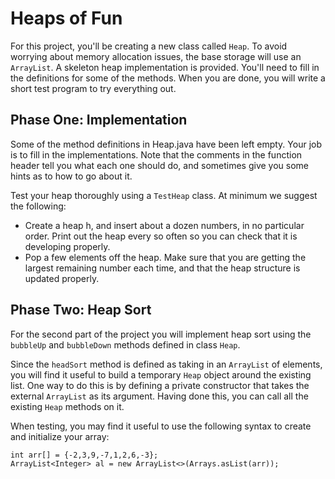 # Heaps of Fun

For this project, you'll be creating a new class called `Heap`. To avoid worrying about memory allocation issues, the base storage will use an `ArrayList`. A skeleton heap implementation is provided. You'll need to fill in the definitions for some of the methods. When you are done, you will write a short test program to try everything out.

## Phase One: Implementation
Some of the method definitions in Heap.java have been left empty. Your job is to fill in the implementations. Note that the comments in the function header tell you what each one should do, and sometimes give you some hints as to how to go about it.

Test your heap thoroughly using a `TestHeap` class.  At minimum we suggest the following:
* Create a heap h, and insert about a dozen numbers, in no particular order. Print out the heap every so often so you can check that it is developing properly.
* Pop a few elements off the heap.  Make sure that you are getting the largest remaining number each time, and that the heap structure is updated properly.

## Phase Two: Heap Sort

For the second part of the project you will implement heap sort using the `bubbleUp` and `bubbleDown` methods defined in class `Heap`.

Since the `headSort` method is defined as taking in an `ArrayList` of elements, you will find it useful to build a temporary `Heap` object around the existing list.  One way to do this is by defining a private constructor that takes the external `ArrayList` as its argument.  Having done this, you can call all the existing `Heap` methods on it.

When testing, you may find it useful to use the following syntax to create and initialize your array:

    int arr[] = {-2,3,9,-7,1,2,6,-3};
    ArrayList<Integer> al = new ArrayList<>(Arrays.asList(arr));
